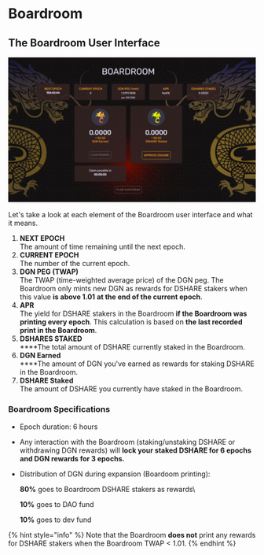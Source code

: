 # Boardroom

## The Boardroom User Interface

![The Boardroom user interface](<../.gitbook/assets/boardroom.png>)

Let's take a look at each element of the Boardroom user interface and what it means.

1. **NEXT EPOCH**\
   The amount of time remaining until the next epoch.
2. **CURRENT EPOCH**\
   The number of the current epoch.
3. **DGN PEG (TWAP)**\
   The TWAP (time-weighted average price) of the DGN peg. The Boardroom only mints new DGN as rewards for DSHARE stakers when this value **is above 1.01** **at the end of the current epoch**.
4. **APR**\
   The yield for DSHARE stakers in the Boardroom **if the Boardroom was printing every epoch**. This calculation is based on **the last recorded print in the Boardroom**.
5. **DSHARES STAKED**\
   ****The total amount of DSHARE currently staked in the Boardroom.
6. **DGN Earned**\
   ****The amount of DGN you've earned as rewards for staking DSHARE in the Boardroom.
7. **DSHARE Staked**\
   The amount of DSHARE you currently have staked in the Boardroom.

### Boardroom Specifications

* Epoch duration: 6 hours
* Any interaction with the Boardroom (staking/unstaking DSHARE or withdrawing DGN rewards) will **lock your staked DSHARE for 6 epochs and DGN rewards for 3 epochs.**&#x20;
*   Distribution of DGN during expansion (Boardoom printing):

    **80%** goes to Boardroom DSHARE stakers as rewards\

    **10%** goes to DAO fund

    **10%** goes to dev fund
<!-- * Epoch Expansion: The current expansion cap is based on the currently circulating DGN supply (see [DGN Distribution](dragon-distribution.md) for details). If there are bonds to be redeemed, 65% of minted DGN goes to the treasury until its sufficiently stocked to satisfy future bond redemption. -->

{% hint style="info" %}
Note that the Boardroom **does not** print any rewards for DSHARE stakers when the Boardroom TWAP < 1.01.
{% endhint %}
<!-- 
## Boardroom FAQ

### **1. Once DBONDs are issued, does the Boardroom stop printing DGN until we are above peg again?**

Staking DSHARE will only give you DGN rewards when the price of DGN is above the peg (100 DGN to 1 BNB), but not when it is under the peg.

### **2. What happens if I interact with the Boardroom in any way? Are there any lockup periods?**

Yes, there are two lockup timers. One for DGN rewards and one for staked DSHARE. **Any interaction with the Boardroom will reset both timers.** The lockup period for withdrawing DGN rewards is **3 epochs (18 hours)**, or **6 epochs (36 hours)** to unstake your DSHARE.

### **3. Are the Boardroom rewards pro-rated by time? For example, if I stake three hours before the end of an epoch versus five hours before the end of an epoch, would I get different rewards?**

No, Boardroom rewards are determined by how much you have staked at the time of printing (i.e., at the end of one epoch and the start of the other). It doesn't matter if you stake three hours before or thirty seconds before the emissions occur.

### 4. If I remove my DSHARE from the Boardroom without first collecting my DGN, will they be lost forever?

No, they will still be there to collect whenever you need.

### 5. The Boardroom APR dropped because we're in a "debt phase." What does that mean?

A debt phase takes place during expansion epochs that start after a contraction period where there are still DBOND to be redeemed.

65% of expansion during a debt phase is allocated to the treasury fund to prepare for subsequent DBOND redemption down the road. This amount is always reserved, regardless of whether DBOND holders are redeeming bonds or not.

Once enough DGN is sufficiently stocked in the treasury to satisfy the redemption of all circulating DBOND, expansion rates will resume to normal.

### 6. If we're in a debt phase, how long will it last until the Boardroom continues printing as normal?

The debt phase will last as long as is necessary to adequately pay back outstanding DBOND debt. Please keep in mind that the DAO will also need to collect a little extra, as there needs to be a cushion to cover the bonus premiums when people redeem DBOND over peg.\
\
There's no exact way of calculating how many epochs it will take, since the protocol doesn't know exactly when people will redeem their DBOND. The debt phase cannot end until the treasury has enough DGN to cover the redemption of all outstanding DBONDs plus a premium.

### 7. At the end of the epoch, the Boardroom did not print DGN, but then no DBOND(s) were issued either. Why?

There is a balanced state "at peg" when DGN's TWAP is between 1.00 and 1.01, which results in no contraction or expansion of the circulating supply of DGN. This is referred to as a **zen epoch**.

### 8. If DGN continues to climb above the price of the peg, will that influence how long the debt phase lasts?

Depending on the price of DGN, the Boardroom print will have to adjust to provide a buffer for any unclaimed DBOND. As the price of DGN climbs above the peg, more DGN needs to be distributed to the treasury to account for DBOND redemption plus premiums.

### 9. How can I figure out what my future DGN rewards will be from the Boardroom?

Let's take a look at a simplified example for a _non-debt phase_: say you have 1 DSHARE staked out of 10 total DSHAREs staked in the Boardroom. In this case, you will receive 10% of the total DGN printed in the Boardroom.&#x20;

For this example we are assuming that there is a total circulating supply of 10,000 DGN and the current expansion rate is at 4%, so a total of 400 DGN will be printed in the Boardroom. Under the protocol's current rules, 60% of those newly printed DGN will be distributed to DSHARE stakers in the Boardroom. (See the [DGN Distribution](dragon-distribution.md) page for more details on how DGN is distributed within the protocol.)\
\
Therefore, you would get: ((0.04 _\*_ 10000) _\*_ 0.6) \* (1/10) = **24 DGN**.\
\
Thus, the formula to calculate your rewards is as follows:\
((_ExpansionRate_ \* _CirculatingDRAGONSupply)_ \* 0.6) \* (_YourBShareStake_ / _TotalBShareStaked_)

### 10. How long will it take for DSHARE to pay itself off from DGN rewards based on current prices?

This will vary constantly as the APR in the Boardroom fluctuates, along with other variables such as the price of DGN.

&#x20;For a quick estimation, however, you can do the following:

1. Take the total APR shown in the Boardroom and divide that by 365 to get the daily APR. (For this example we will say the daily APR is 5%.) 
2. Multiply that daily APR by the current market price of the total DSHARE you have staked to see what your daily rewards are. (In this example, we have 5 DSHARE, each worth $500, for a total amount staked of $2500. Your daily return in this case would be $2500 \* 0.05, which comes out to $125 per day.)
3. Take your initial buy-in price for DSHARE and divide it by your daily rewards. If you bought these 5 DSHARE at a higher price, say $700 for example, in the current market conditions you would recover your initial investment of $3500 in 3500/125 or 28 days. -->
